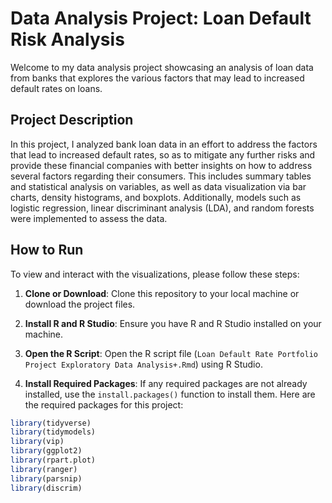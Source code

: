 # Data Analysis Project: Loan Default Risk Analysis

Welcome to my data analysis project showcasing an analysis of loan data from banks that explores the various factors that may lead to increased default rates on loans.

## Project Description
In this project, I analyzed bank loan data in an effort to address the factors that lead to increased default rates, so as to mitigate any further risks and provide these financial companies with better insights on how to address several factors regarding their consumers. This includes summary tables and statistical analysis on variables, as well as data visualization via bar charts, density histograms, and boxplots. Additionally, models such as logistic regression, linear discriminant analysis (LDA), and random forests were implemented to assess the data.

## How to Run
To view and interact with the visualizations, please follow these steps:

1. **Clone or Download**: Clone this repository to your local machine or download the project files.

2. **Install R and R Studio**: Ensure you have R and R Studio installed on your machine.

3. **Open the R Script**: Open the R script file (`Loan Default Rate Portfolio Project Exploratory Data Analysis+.Rmd`) using R Studio.

4. **Install Required Packages**: If any required packages are not already installed, use the `install.packages()` function to install them. Here are the required packages for this project:

```R
library(tidyverse)
library(tidymodels)
library(vip)
library(ggplot2)
library(rpart.plot)
library(ranger)
library(parsnip)
library(discrim)
